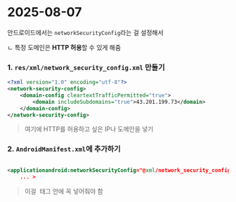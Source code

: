 # 2025-08-07

안드로이드에서는 `networkSecurityConfig`라는 걸 설정해서

ㄴ 특정 도메인은 **HTTP 허용**할 수 있게 해줌

### 1. `res/xml/network_security_config.xml` 만들기

```xml
<?xml version="1.0" encoding="utf-8"?>
<network-security-config>
    <domain-config cleartextTrafficPermitted="true">
        <domain includeSubdomains="true">43.201.199.73</domain>
    </domain-config>
</network-security-config>
```

> 여기에 HTTP를 허용하고 싶은 IP나 도메인을 넣기
> 

### 2. `AndroidManifest.xml`에 추가하기

```xml

<applicationandroid:networkSecurityConfig="@xml/network_security_config"
    ... >
```

> 이걸 <application> 태그 안에 꼭 넣어줘야 함
>
